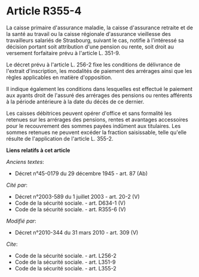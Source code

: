 # Article R355-4

La caisse primaire d'assurance maladie, la caisse d'assurance retraite et de la santé au travail  ou la caisse régionale
d'assurance vieillesse des travailleurs salariés de Strasbourg, suivant le cas, notifie à l'intéressé sa décision portant
soit attribution d'une pension ou rente, soit droit au versement forfaitaire prévu à l'article L. 351-9.

Le décret prévu à l'article L. 256-2 fixe les conditions de délivrance de l'extrait d'inscription, les modalités de paiement
des arrérages ainsi que les règles applicables en matière d'opposition.

Il indique également les conditions dans lesquelles est effectué le paiement aux ayants droit de l'assuré des arrérages des
pensions ou rentes afférents à la période antérieure à la date du décès de ce dernier.

Les caisses débitrices peuvent opérer d'office et sans formalité les retenues sur les arrérages des pensions, rentes et
avantages accessoires pour le recouvrement des sommes payées indûment aux titulaires. Les sommes retenues ne peuvent excéder
la fraction saisissable, telle qu'elle résulte de l'application de l'article L. 355-2.

**Liens relatifs à cet article**

_Anciens textes_:

  - Décret n°45-0179 du 29 décembre 1945 - art. 87 (Ab)

_Cité par_:

  - Décret n°2003-589 du 1 juillet 2003 - art. 20-2 (V)
  - Code de la sécurité sociale. - art. D634-1 (V)
  - Code de la sécurité sociale. - art. R355-6 (V)

_Modifié par_:

  - Décret n°2010-344 du 31 mars 2010 - art. 309 (V)

_Cite_:

  - Code de la sécurité sociale. - art. L256-2
  - Code de la sécurité sociale. - art. L351-9
  - Code de la sécurité sociale. - art. L355-2
